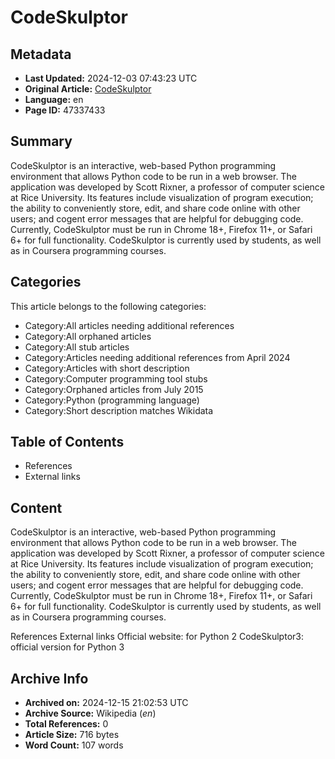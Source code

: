 # CodeSkulptor

## Metadata
- **Last Updated:** 2024-12-03 07:43:23 UTC
- **Original Article:** [CodeSkulptor](https://en.wikipedia.org/wiki/CodeSkulptor)
- **Language:** en
- **Page ID:** 47337433

## Summary
CodeSkulptor is an interactive, web-based Python programming environment that allows Python code to be run in a web browser. The application was developed by Scott Rixner, a professor of computer science at Rice University. Its features include visualization of program execution; the ability to conveniently store, edit, and share code online with other users; and cogent error messages that are helpful for debugging code.
Currently, CodeSkulptor must be run in Chrome 18+, Firefox 11+, or Safari 6+ for full functionality.
CodeSkulptor is currently used by students, as well as in Coursera programming courses.

## Categories
This article belongs to the following categories:

- Category:All articles needing additional references
- Category:All orphaned articles
- Category:All stub articles
- Category:Articles needing additional references from April 2024
- Category:Articles with short description
- Category:Computer programming tool stubs
- Category:Orphaned articles from July 2015
- Category:Python (programming language)
- Category:Short description matches Wikidata

## Table of Contents

- References
- External links

## Content

CodeSkulptor is an interactive, web-based Python programming environment that allows Python code to be run in a web browser. The application was developed by Scott Rixner, a professor of computer science at Rice University. Its features include visualization of program execution; the ability to conveniently store, edit, and share code online with other users; and cogent error messages that are helpful for debugging code.
Currently, CodeSkulptor must be run in Chrome 18+, Firefox 11+, or Safari 6+ for full functionality.
CodeSkulptor is currently used by students, as well as in Coursera programming courses.

References
External links
Official website: for Python 2
CodeSkulptor3: official version for Python 3

## Archive Info
- **Archived on:** 2024-12-15 21:02:53 UTC
- **Archive Source:** Wikipedia (_en_)
- **Total References:** 0
- **Article Size:** 716 bytes
- **Word Count:** 107 words
